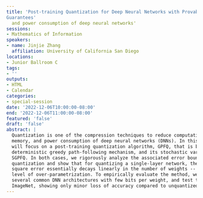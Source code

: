 ```yaml
---
title: 'Post-training Quantization for Deep Neural Networks with Provable
Guarantees'
  and power consumption of deep neural networks'
sessions:
- Mathematics of Information
speakers:
- name: Jinjie Zhang
  affiliation: University of California San Diego
locations:
- Junior Ballroom C
tags:
- ''
outputs:
- HTML
- Calendar
categories:
- special-session
date: '2022-12-06T10:00:00-08:00'
end: '2022-12-06T11:00:00-08:00'
featured: 'false'
draft: 'false'
abstract: |
  Quantization is one of the compression techniques to reduce computation cost,
  memory, and power consumption of deep neural networks (DNNs). In this talk, we
  will focus on a post-training quantization algorithm, GPFQ, that is based on a
  deterministic greedy path-following mechanism, and its stochastic variant
  SGPFQ. In both cases, we rigorously analyze the associated error bounds for
  quantization and show that for quantizing a single-layer network, the relative
  square error essentially decays linearly in the number of weights -- i.e.,
  level of over-parametrization. To empirically evaluate the method, we quantize
  several common DNN architectures with few bits per weight, and test them on
  ImageNet, showing only minor loss of accuracy compared to unquantized models.
---
```

